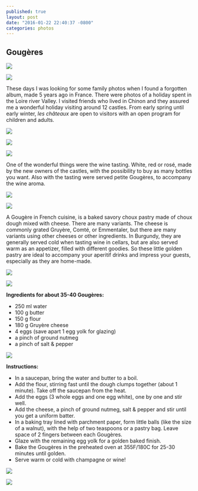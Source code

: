 ```yaml
---
published: true
layout: post
date: "2016-01-22 22:40:37 -0800"
categories: photos
---
```


## Gougères

![](https://farm6.staticflickr.com/5801/23748221722_77e04b93b6_c.jpg)

![](https://farm2.staticflickr.com/1629/23694113773_1913510550_b.jpg)

These days I was looking for some family photos when I found a forgotten album, made 5 years ago in France. There were photos of a holiday spent in the Loire river Valley. I visited friends who lived in Chinon and they assured me a wonderful holiday visiting around 12 castles. From early spring until early winter, _les châteaux_ are open to visitors with an open program for children and adults.

![](https://farm2.staticflickr.com/1528/24238411431_a13ff40cfa_o.jpg)

![](https://farm2.staticflickr.com/1528/23694103933_84f976da58_o.jpg)

![](https://farm1.staticflickr.com/699/23748219802_fc7afd3f2b_c.jpg)

One of the wonderful things were the wine tasting. White, red or rosé, made by the new owners of the castles, with the possibility to buy as many bottles you want. Also with the tasting were served petite Gougères, to accompany the wine aroma.

![](https://farm2.staticflickr.com/1536/24212721232_8bb0864720_o.jpg)

![](https://farm2.staticflickr.com/1576/24320917355_487f89e273_o.jpg)

A Gougère in French cuisine, is a baked savory choux pastry made of choux dough mixed with cheese. There are many variants. The cheese is commonly grated Gruyère, Comté, or Emmentaler, but there are many variants using other cheeses or other ingredients.  In Burgundy, they are generally served cold when tasting wine in cellars, but are also served warm as an appetizer, filled with different goodies. So these little golden pastry are ideal to accompany your aperitif drinks and impress your guests, especially as they are home-made.

![](https://farm1.staticflickr.com/753/23560859180_6d97858e9e_h.jpg)

![](https://farm2.staticflickr.com/1553/24025349470_21b5c39cbc_o.jpg)

**Ingredients for about 35-40 Gougères:**

* 250 ml water
* 100 g butter
* 150 g flour
* 180 g Gruyère cheese
* 4 eggs (save apart 1 egg yolk for glazing)
* a pinch of ground nutmeg
* a pinch of salt & pepper

![](https://farm1.staticflickr.com/599/23856598765_436acb4e37_c.jpg)

**Instructions:**

* In a saucepan, bring the water and butter to a boil.
* Add the flour, stirring fast until the dough clumps together (about 1 minute). Take off the saucepan from the heat.
* Add the eggs (3 whole eggs and one egg white), one by one and stir well.
* Add the cheese, a pinch of ground nutmeg, salt & pepper and stir until you get a uniform batter.
* In a baking tray lined with parchment paper, form little balls (like the size of a walnut), with the help of two teaspoons or a pastry bag. Leave space of 2 fingers between each Gougères.
* Glaze with the remaining egg yolk for a golden baked finish.
* Bake the Gougères in the preheated oven at 355F/180C for 25-30 minutes until golden.
* Serve warm or cold with champagne or wine!

![](https://farm1.staticflickr.com/627/23830484486_46ad64266b_h.jpg)

![](https://farm2.staticflickr.com/1518/24320943795_55c5ce07a7_o.jpg)

